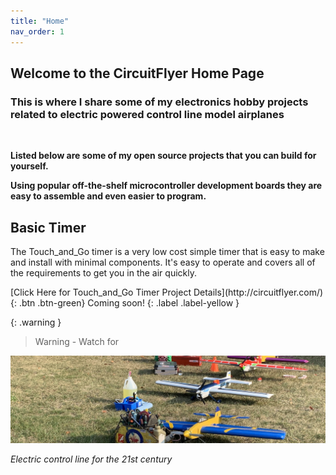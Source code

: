 ```yaml
---
title: "Home"
nav_order: 1
---
```


## Welcome to the CircuitFlyer Home Page

### **This is where I share some of my electronics hobby projects related to electric powered control line model airplanes**

<br>

**Listed below are some of my open source projects that you can build for yourself.**

**Using popular off-the-shelf microcontroller development boards they are easy to assemble and even easier to program.**


## Basic Timer

The Touch_and_Go timer is a very low cost simple timer that is easy to make and install with minimal components.  It's easy to operate and covers all of the requirements to get you in the air quickly.<br>

 <span class="fs-6">
[Click Here for Touch_and_Go Timer Project Details](http://circuitflyer.com/){: .btn .btn-green}
</span>

 <span class="fs-6">
 Coming soon!
{: .label .label-yellow }


{: .warning }
>Warning - Watch for

![](/assets/images/2276.jpeg)

*Electric control line for the 21st century*
